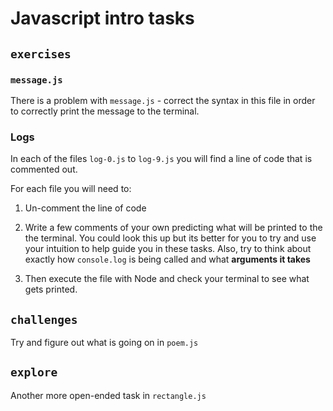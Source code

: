 # Javascript intro tasks

## `exercises`

### `message.js`

There is a problem with `message.js` - correct the syntax in this file in order to correctly print the message to the terminal.

### Logs

In each of the files `log-0.js` to `log-9.js` you will find a line of code that is commented out.

For each file you will need to:

1. Un-comment the line of code

2. Write a few comments of your own predicting what will be printed to the the terminal.
   You could look this up but its better for you to try and use your intuition to help guide you in these tasks.
   Also, try to think about exactly how `console.log` is being called and what **arguments it takes**
3. Then execute the file with Node and check your terminal to see what gets printed.

## `challenges`

Try and figure out what is going on in `poem.js`

## `explore`

Another more open-ended task in `rectangle.js`
